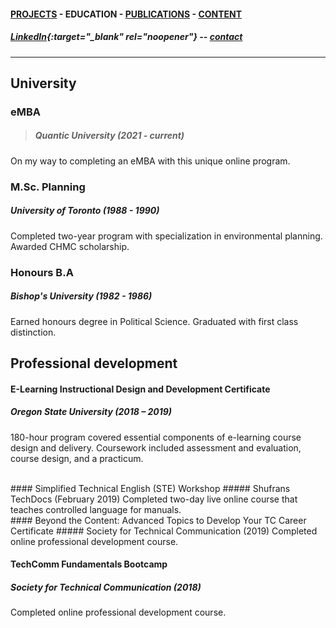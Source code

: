 #### [PROJECTS](https://writingteacher.github.io/rob-whyte) - EDUCATION - [PUBLICATIONS](https://writingteacher.github.io/rob-whyte/publications) - [CONTENT](https://writingteacher.github.io/rob-whyte/content)   

##### [LinkedIn](https://www.linkedin.com/in/robwhyte/){:target="_blank" rel="noopener"} -- <a href="mailto:robbusan@yahoo.com">contact</a>   

***     
  
    
    
   
   
   
## University  

### eMBA
> ##### Quantic University (2021 - current)    
On my way to completing an eMBA with this unique online program.  
  
    
           
### M.Sc. Planning
##### University of Toronto (1988 - 1990)  
Completed two-year program with specialization in environmental planning.
Awarded CHMC scholarship.   
  
    
                 
### Honours B.A
##### Bishop's University (1982 - 1986)
Earned honours degree in Political Science.
Graduated with first class distinction.   
   
 
   
   
## Professional development

#### E-Learning Instructional Design and Development Certificate
##### Oregon State University (2018 – 2019)
180-hour program covered essential components of e-learning course design and delivery. 
Coursework included assessment and evaluation, course design, and a practicum.   
   
     
<br />      
#### Simplified Technical English (STE) Workshop 
##### Shufrans TechDocs (February 2019)
Completed two-day live online course that teaches controlled language for manuals.    
   
      
<br />       
#### Beyond the Content: Advanced Topics to Develop Your TC Career Certificate
##### Society for Technical Communication (2019)
Completed online professional development course.
  
    
             
#### TechComm Fundamentals Bootcamp
##### Society for Technical Communication (2018)
Completed online professional development course.   
   
   


 
